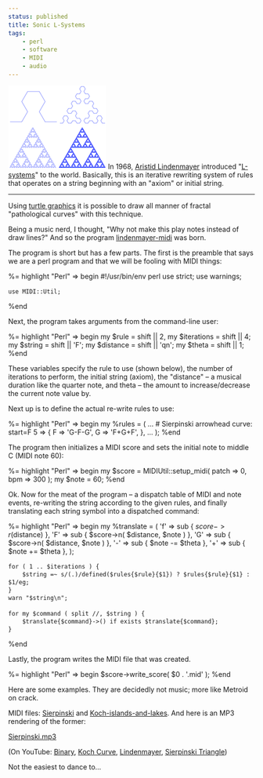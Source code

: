 ```yaml
---
status: published
title: Sonic L-Systems
tags:
    - perl
    - software
    - MIDI
    - audio
---
```


![](Serpinski_Lsystem.png)
In 1968, [Aristid Lindenmayer](https://en.wikipedia.org/wiki/Aristid_Lindenmayer) introduced "[L-systems](https://en.wikipedia.org/wiki/L-system)" to the world. Basically, this is an iterative rewriting system of rules that operates on a string beginning with an "axiom" or initial string.

---

Using [turtle graphics](https://en.wikipedia.org/wiki/Turtle_graphics) it is possible to draw all manner of fractal "pathological curves" with this technique.

Being a music nerd, I thought, "Why not make this play notes instead of draw lines?" And so the program
[lindenmayer-midi](https://github.com/ology/Music/blob/master/lindenmayer-midi) was born.

The program is short but has a few parts. The first is the preamble that says we are a perl program and that we will be fooling with MIDI things:

%= highlight "Perl" => begin
    #!/usr/bin/env perl
    use strict;
    use warnings;

    use MIDI::Util;
%end

Next, the program takes arguments from the command-line user:

%= highlight "Perl" => begin
    my $rule       = shift || 2,
    my $iterations = shift || 4;
    my $string     = shift || 'F';
    my $distance   = shift || 'qn';
    my $theta      = shift || 1;
%end

These variables specify the rule to use (shown below), the number of iterations to perform, the initial string (axiom), the "distance" – a musical duration like the quarter note, and theta – the amount to increase/decrease the current note value by.

Next up is to define the actual re-write rules to use:

%= highlight "Perl" => begin
    my %rules = (
        ...
        # Sierpinski arrowhead curve: start=F
        5 => {
            F => 'G-F-G',
            G => 'F+G+F',
        },
        ...
    );
%end

The program then initializes a MIDI score and sets the initial note to middle C (MIDI note 60):

%= highlight "Perl" => begin
    my $score = MIDIUtil::setup_midi( patch => 0, bpm => 300 );
    my $note = 60;
%end

Ok. Now for the meat of the program – a dispatch table of MIDI and note events, re-writing the string according to the given rules, and finally translating each string symbol into a dispatched command:

%= highlight "Perl" => begin
    my %translate = (
        'f' => sub { $score->r($distance) },
        'F' => sub { $score->n( $distance, $note ) },
        'G' => sub { $score->n( $distance, $note ) },
        '-' => sub { $note -= $theta },
        '+' => sub { $note += $theta },
    );

    for ( 1 .. $iterations ) {
        $string =~ s/(.)/defined($rules{$rule}{$1}) ? $rules{$rule}{$1} : $1/eg;
    }
    warn "$string\n";

    for my $command ( split //, $string ) {
        $translate{$command}->() if exists $translate{$command};
    }
%end

Lastly, the program writes the MIDI file that was created.

%= highlight "Perl" => begin
    $score->write_score( $0 . '.mid' );
%end

Here are some examples. They are decidedly not music; more like Metroid on crack.

MIDI files: [Sierpinski](https://www.ology.net/tech/wp-content/uploads/Sierpinski.mid) and [Koch-islands-and-lakes](https://www.ology.net/tech/wp-content/uploads/Koch-islands-and-lakes.mid). And here is an MP3 rendering of the former:

[Sierpinski.mp3](Sierpinski.mp3)

(On YouTube: [Binary](https://www.youtube.com/watch?v=v6dTNOsfAUY), [Koch Curve](https://www.youtube.com/watch?v=K_PqVZGScJQ), [Lindenmayer](https://www.youtube.com/watch?v=LUr_3Hfrinc), [Sierpinski Triangle](https://www.youtube.com/watch?v=Gt8NYdsdidU))

Not the easiest to dance to…

